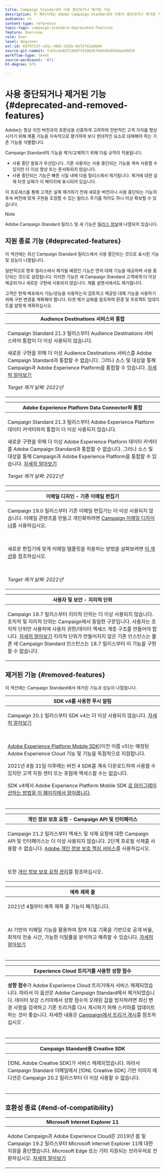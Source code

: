 ```yaml
---
title: Campaign Standard의 사용 중단되거나 제거된 기능
description: 이 페이지에는 Adobe Campaign Standard의 사용이 중단되거나 제거된 기능의 목록입니다.
audience: rn
content-type: reference
topic-tags: campaign-standard-deprecated-features
feature: Overview
role: User
level: Beginner
exl-id: 03797137-c01c-48dc-b25b-8e72741abb04
source-git-commit: fcb5c4a92f23bdffd1082b7b044b5859dead9d70
workflow-type: tm+mt
source-wordcount: '871'
ht-degree: 67%

---
```


# 사용 중단되거나 제거된 기능 {#deprecated-and-removed-features}

Adobe는 항상 이전 버전과의 호환성을 신중하게 고려하여 전반적인 고객 가치를 향상시키기 위해 제품 기능을 지속적으로 평가하여 보다 현대적인 요소로 대체해야 하는 기존 기능을 식별합니다.

Campaign Standard의 기능을 제거/교체하기 위해 다음 규칙이 적용됩니다.

* 사용 중단 발표가 우선입니다. 기존 사용자는 사용 중단되는 기능을 계속 사용할 수 있지만 더 이상 향상 또는 문서화되지 않습니다.
* 사용 중단되는 기능은 빠른 시일 내에 다음 릴리스에서 제거됩니다. 제거에 대한 실제 타겟 날짜가 이 페이지에 표시되어 있습니다.

이 프로세스를 통해 고객은 실제 제거하기 전에 새로운 버전이나 사용 중단되는 기능의 후속 버전에 맞게 구현을 조정할 수 있는 릴리스 주기를 적어도 하나 이상 확보할 수 있습니다.

>[!NOTE]
>Adobe Campaign Standard 릴리스 및 새 기능은 [릴리스 정보](../../rn/using/release-notes.md)에 나열되어 있습니다.


## 지원 종료 기능 {#deprecated-features}

이 섹션에는 최신 Campaign Standard 릴리스에서 사용 중단되는 것으로 표시된 기능 및 성능이 나열됩니다.

일반적으로 향후 릴리스에서 제거될 예정인 기능은 먼저 대체 기능을 제공하며 사용 중단되는 것으로 설정됩니다. 이러한 기능은 새 Campaign Standard 고객에게 더 이상 제공되거나 새로운 구현에 사용되지 않습니다. 제품 설명서에서도 제거됩니다.

고객은 현재 배포에서 기능/성능을 사용하는지 검토하고 제공된 대체 기능을 사용하기 위해 구현 변경을 계획해야 합니다. 타겟 제거 날짜를 참조하여 환경 및 프로젝트 업데이트를 알맞게 계획하십시오.

<table> 
 <thead> 
  <tr> 
   <th> <strong>Audience Destinations 서비스와 통합</strong><br /> </th> 
  </tr> 
 </thead> 
 <tbody> 
  <tr> 
   <td> <p> Campaign Standard 21.3 릴리스부터 Audience Destinations 서비스와의 통합이 더 이상 사용되지 않습니다. </p>
   <p>새로운 구현을 위해 더 이상 Audience Destinations 서비스를 Adobe Campaign Standard과 통합할 수 없습니다. 그러나 소스 및 대상을 통해 Campaign과 Adobe Experience Platform을 통합할 수 있습니다. <a href="https://experienceleague.adobe.com/docs/campaign-standard/using/integrating-with-adobe-cloud/adobe-experience-platform/aep-sources-destinations/get-started-sources-destinations.html?lang=en">자세히 알아보기</a></p>
     <em>Target 제거 날짜: 2022년</em></p>
     </td> 
  </tr> 
 </tbody> 
</table>

<table> 
 <thead> 
  <tr> 
   <th> <strong>Adobe Experience Platform Data Connector와 통합</strong><br /> </th> 
  </tr> 
 </thead> 
 <tbody> 
  <tr> 
   <td> <p> Campaign Standard 21.3 릴리스부터 Adobe Experience Platform 데이터 커넥터와의 통합이 더 이상 사용되지 않습니다. </p>
   <p>새로운 구현을 위해 더 이상 Adobe Experience Platform 데이터 커넥터를 Adobe Campaign Standard과 통합할 수 없습니다. 그러나 소스 및 대상을 통해 Campaign과 Adobe Experience Platform을 통합할 수 있습니다. <a href="https://experienceleague.adobe.com/docs/campaign-standard/using/integrating-with-adobe-cloud/adobe-experience-platform/aep-sources-destinations/get-started-sources-destinations.html?lang=en">자세히 알아보기</a></p>
     <em>Target 제거 날짜: 2022년</em></p>
     </td> 
  </tr> 
 </tbody> 
</table>


<table> 
 <thead> 
  <tr> 
   <th> <strong>이메일 디자인 - 기존 이메일 편집기</strong><br /> </th> 
  </tr> 
 </thead> 
 <tbody> 
  <tr> 
   <td> <p>Campaign 19.0 릴리스부터 기존 이메일 편집기는 더 이상 사용되지 않습니다. 이메일 콘텐츠를 만들고 개인화하려면 <a href="https://experienceleague.adobe.com/docs/campaign-standard/using/designing-content/designing-content-in-adobe-campaign.html">Campaign 이메일 디자이너</a>를 사용하십시오. </p></br>
   <p>새로운 편집기에 맞게 이메일 템플릿을 적용하는 방법을 살펴보려면 <a href="https://experienceleague.adobe.com/docs/campaign-standard/using/designing-content/building-email-content/using-existing-content.html">이 섹션</a>을 참조하십시오.</p></br>
  <p> 
  <em>Target 제거 날짜: 2022년</em></p>
   </td> 
  </tr> 
 </tbody> 
</table>

<table> 
 <thead> 
  <tr> 
   <th> <strong>사용자 및 보안 - 지리적 단위</strong><br /> </th> 
  </tr> 
 </thead> 
 <tbody> 
  <tr> 
   <td> <p>Campaign 18.7 릴리스부터 지리적 단위는 더 이상 사용되지 않습니다. 조직적 및 지리적 단위는 Campaign에서 동일한 구문입니다. 사용자는 조직적 단위만 사용하여 사용자 권한/데이터 액세스 계층 구조를 만들어야 합니다. <a href="https://experienceleague.adobe.com/docs/campaign-standard/using/administrating/users-and-security/organizational-units.html?lang=ko#administrating">자세히 알아보기</a> 지리적 단위가 만들어지지 않은 기존 인스턴스는 물론 새 Campaign Standard 인스턴스는 18.7 릴리스부터 이 기능을 구현할 수 없습니다.</p>
   </td> 
  </tr> 
 </tbody> 
</table>

## 제거된 기능 {#removed-features}

이 섹션에는 Campaign Standard에서 제거된 기능과 성능이 나열됩니다.



<table> 
 <thead> 
  <tr> 
   <th> <strong>SDK v4를 사용한 푸시 알림</strong><br /> </th> 
  </tr> 
 </thead> 
 <tbody> 
  <tr> 
   <td> <p> Campaign 20.1 릴리스부터 SDK v4는 더 이상 사용되지 않습니다. <a href="https://aep-sdks.gitbook.io/docs/version-4-sdk-end-of-support-faq">자세히 알아보기</a></p><br/>
   <p><a href="https://aep-sdks.gitbook.io/docs/">Adobe Experience Platform Mobile SDK</a>(이전 이름 v5)는 예정된 Adobe Experience Cloud 기능 및 기능을 독점적으로 지원합니다.</p>
   <p>2021년 8월 31일 이후에는 버전 4 SDK를 계속 다운로드하여 사용할 수 있지만 고객 지원 센터 또는 포럼에 액세스할 수는 없습니다.</p>
   <p>SDK v4에서 Adobe Experience Platform Mobile SDK <a href="https://experienceleague.adobe.com/docs/campaign-standard/using/administrating/configuring-mobile/sdkv4-migration.html">로 마이그레이션하는 방법을 이 페이지에서 알아봅니다</a>.</p></br>
     </td> 
  </tr> 
 </tbody> 
</table>

<table> 
 <thead> 
  <tr> 
   <th> <strong>개인 정보 보호 요청 - Campaign API 및 인터페이스</strong><br /> </th> 
  </tr> 
 </thead> 
 <tbody> 
  <tr> 
   <td> <p>Campaign 21.2 릴리스부터 액세스 및 삭제 요청에 대한 Campaign API 및 인터페이스는 더 이상 사용되지 않습니다. 2단계 프로필 삭제를 사용할 수 없습니다. <a href="https://www.adobe.io/apis/experiencecloud/gdpr.html">Adobe 개인 정보 보호 핵심 서비스</a>를 사용하십시오.</p></br>
   <p>또한 <a href="https://experienceleague.adobe.com/docs/campaign-standard/using/getting-started/privacy/privacy-requests.html?lang=ko">개인 정보 보호 요청 관리</a>를 참조하십시오.</p>
  </td> 
  </tr> 
 </tbody> 
</table>

<table> 
 <thead> 
 <tr> 
   <th> <strong>예측 제목 줄</strong><br /> </th> 
  </tr> 
 </thead> 
 <tbody> 
  <tr> 
   <td> <p> 2021년 4월부터 예측 제목 줄 기능이 폐기됩니다.</p><br/>
   <p>AI 기반의 이메일 기능을 활용하여 참여 지표 기록을 기반으로 공개 비율, 최적의 전송 시간, 가능한 이탈률을 분석하고 예측할 수 있습니다. <a href="https://experienceleague.adobe.com/docs/campaign-standard/using/testing-and-sending/preparing-and-testing-messages/predictive.html">자세히 알아보기</a></p></br>
     </td> 
  </tr> 
  </tbody> 
</table>

<table> 
 <thead> 
  <tr> 
   <th> <strong>Experience Cloud 트리거를 사용한 성향 점수</strong><br /> </th> 
  </tr> 
 </thead> 
 <tbody> 
  <tr> 
   <td> <p><b>성향 점수</b>가 Adobe Experience Cloud 트리거에서 서비스 해제되었습니다. 따라서 이 옵션은 Adobe Campaign Standard에서 제거되었습니다. 데이터 보강 스키마에서 성향 점수의 오래된 값을 방지하려면 최신 변경 사항을 검색하고 기존 트리거를 다시 게시하기 위해 스키마를 업데이트하는 것이 좋습니다. 자세한 내용은 <a href="https://experienceleague.adobe.com/docs/campaign-standard/using/integrating-with-adobe-cloud/working-with-campaign-and-triggers/using-triggers-in-campaign.html">Campaign에서 트리거 게시</a>를 참조하십시오 .
</p></br>
   </td> 
  </tr> 
 </tbody> 
</table>

<table> 
 <thead> 
  <tr> 
   <th> <strong>Campaign Standard용 Creative SDK</strong><br /> </th> 
  </tr> 
 </thead> 
 <tbody> 
  <tr> 
   <td> <p>[!DNL Adobe Creative SDK]가 서비스 해제되었습니다. 따라서 Campaign Standard 이메일에서 [!DNL Creative SDK] 기반 이미지 에디션은 Campaign 20.2 릴리스부터 더 이상 사용할 수 없습니다.</p></br>
   </td> 
  </tr> 
 </tbody> 
</table>

## 호환성 종료 {#end-of-compatibility}

<table> 
 <thead> 
  <tr> 
   <th> <strong>Microsoft Internet Explorer 11</strong><br /> </th> 
  </tr> 
 </thead> 
 <tbody> 
  <tr> 
   <td> <p>Adobe Campaign과 Adobe Experience Cloud은 2019년 봄 및 Campaign 19.2 릴리스부터 Microsoft Internet Explorer 11에 대한 지원을 중단했습니다. Microsoft Edge 또는 기타 지원되는 브라우저로 전환하십시오. <a href="https://experienceleague.adobe.com/docs/campaign-standard/using/administrating/about-configuration-guidelines.html">자세히 알아보기</a></p>
   </td> 
  </tr> 
 </tbody> 
</table>
